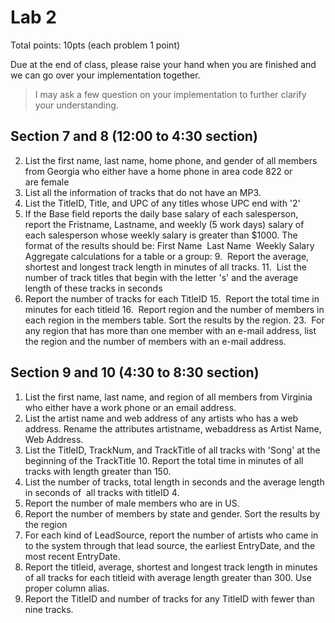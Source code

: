 # Lab 2

Total points: 10pts (each problem 1 point)

Due at the end of class, please raise your hand when you are finished and we can go over your implementation together.

> I may ask a few question on your implementation to further clarify your understanding.

## Section 7 and 8 (12:00 to 4:30 section)

2. List the first name, last name, home phone, and gender of all members from Georgia who either have a home phone in area code 822 or are female
3. List all the information of tracks that do not have an MP3.
4. List the TitleID, Title, and UPC of any titles whose UPC end with '2'
8. If the Base field reports the daily base salary of each salesperson, report the Fristname, Lastname, and weekly (5 work days) salary of each salesperson whose weekly salary is greater than $1000. The format of the results should be:
First Name  Last Name  Weekly Salary
Aggregate calculations for a table or a group:
9.  Report the average, shortest and longest track length in minutes of all tracks.
11.  List the number of track titles that begin with the letter 's' and the average length of these tracks in seconds
14. Report the number of tracks for each TitleID
15.  Report the total time in minutes for each titleid
16.  Report region and the number of members in each region in the members table. Sort the results by the region.
23.  For any region that has more than one member with an e-mail address, list the region and the number of members with an e-mail address.

## Section 9 and 10 (4:30 to 8:30 section)

1. List the first name, last name, and region of all members from Virginia who either have a work phone or an email address.
5. List the artist name and web address of any artists who has a web address. Rename the attributes artistname, webaddress as Artist Name, Web Address.
6. List the TitleID, TrackNum, and TrackTitle of all tracks with 'Song' at the beginning of the TrackTitle
10. Report the total time in minutes of all tracks with length greater than 150.
12. List the number of tracks, total length in seconds and the average length in seconds of  all tracks with titleID 4.
13. Report the number of male members who are in US.
17. Report the number of members by state and gender. Sort the results by the region
19. For each kind of LeadSource, report the number of artists who came in to the system through that lead source, the earliest EntryDate, and the most recent EntryDate.
20. Report the titleid, average, shortest and longest track length in minutes of all tracks for each titleid with average length greater than 300. Use proper column alias.
22. Report the TitleID and number of tracks for any TitleID with fewer than nine tracks.
